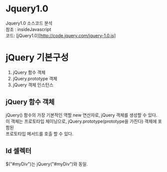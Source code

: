 # Jquery1.0

Jquery1.0 소스코드 분석 <br>
참조 : insideJavascript <br>
코드: [jQuery1.0][http://code.jquery.com/jquery-1.0.js]

# jQuery 기본구성

1. jQuery 함수 객체
2. jQuery.prototype 객체
3. jQuery 객체 인스턴스

## jQuery 함수 객체

jQuery() 함수의 가장 기본적인 역할 new 연산자로, jQuery 객체를 생성할 수 있다.<br>
이 객체는 프로토타입 체이닝으로, jQuery.prototype(prototype을 가진다) 객체에 포함된 <br>
프로토타입 메서드를 호출 할 수 있다.

## Id 셀렉터

\$("#myDiv")는 jQuery("#myDiv")와 동일.
